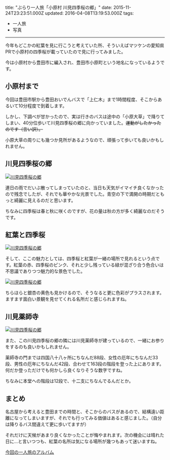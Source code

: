 title: "ぶらり一人旅「小原村 川見四季桜の郷」"
date: 2015-11-24T23:23:51.000Z
updated: 2016-04-08T13:19:53.000Z
tags: 
  - 一人旅
  - 写真
---


今年もどこかの紅葉を見に行こうと考えていた所、そういえばマツケンの愛知県PRで小原村の四季桜が載っていたので見に行ってみました。

今は小原村から豊田市に編入され、豊田市小原町という地名になっているようです。


## 小原村まで

今回は豊田市駅から豊田おいでんバスで「上仁木」まで1時間程度、そこからあるいて10分程度で到着します。

しかし、下調べが甘かったので、実は行きのバスは途中の「小原大草」で降りてしまい、40分位歩いて川見四季桜の郷に向かっていました。<del>運動がしたかったのです（言い訳）。</del>

小原大草の周りにも幾つか見所があるようなので、頑張って歩いても良いかもしれません。


## 川見四季桜の郷

[![川見四季桜の郷](https://farm1.staticflickr.com/766/23205674425_10d1d8be68_h.jpg)](https://www.flickr.com/photos/sushat4692/23205674425/in/datetaken/ "川見四季桜の郷")<script async="" charset="utf-8" src="//embedr.flickr.com/assets/client-code.js"></script>

連日の雨でだいぶ散ってしまっていたのと、当日も天気がイマイチ良くなかったので残念でしたが、それでも華やかな光景でした。青空の下で満開の時期だともっと綺麗に見えるのだと思います。

ちなみに四季桜は春と秋に咲くのですが、花の量は秋の方が多く綺麗なのだそうです。


## 紅葉と四季桜

[![川見四季桜の郷](https://farm1.staticflickr.com/633/23205635975_e504848a42_h.jpg)](https://www.flickr.com/photos/sushat4692/23205635975/in/datetaken/ "川見四季桜の郷")<script async="" charset="utf-8" src="//embedr.flickr.com/assets/client-code.js"></script>

そして、ここの魅力としては、四季桜と紅葉が一緒の場所で見れるという点です。紅葉の赤、四季桜のピンク、それと少し残っている緑が混ざり合う色合いは不思議でありつつ魅力的な景色でした。

[![川見四季桜の郷](https://farm6.staticflickr.com/5769/22811480337_37c252daf2_h.jpg)](https://www.flickr.com/photos/sushat4692/22811480337/in/datetaken/ "川見四季桜の郷")<script async="" charset="utf-8" src="//embedr.flickr.com/assets/client-code.js"></script>

ちらほらと銀杏の黄色も見かけるので、そうなると更に色彩がプラスされます。ますます面白い景観を見せてくれる名所だと感じられますね。


## 川見薬師寺

[![川見四季桜の郷](https://farm1.staticflickr.com/601/23205648725_317df25a7a_h.jpg)](https://www.flickr.com/photos/sushat4692/23205648725/in/datetaken/ "川見四季桜の郷")<script async="" charset="utf-8" src="//embedr.flickr.com/assets/client-code.js"></script>

また、この川見四季桜の郷の隣には川見薬師寺が建っているので、一緒にお参りをするのも良いかもしれません。

薬師寺の門までは四国八十八ヶ所にちなんだ88段、女性の厄年にちなんだ33段、男性の厄年にちなんだ42段、合わせて163段の階段を登った上にあります。何だか登っただけでも何かしら良くなりそうな数字ですね。

ちなみに本堂への階段は12段で、十二支にちなんでるんだとか。


## まとめ

名古屋から考えると豊田までの時間と、そこからのバスがあるので、結構遠い距離になってしまいますが、それでも行ってみる価値はあると感じました。（自分は降りるバス間違えて更に歩いてますが）

それだけに天候があまり良くなかったことが悔やまれます。次の機会には晴れた日に…と言いつつも、紅葉の名所は気になる場所が幾つもあって迷いますね。

[今回の一人旅のアルバム](https://www.flickr.com/photos/sushat4692/albums/72157660799669769)


